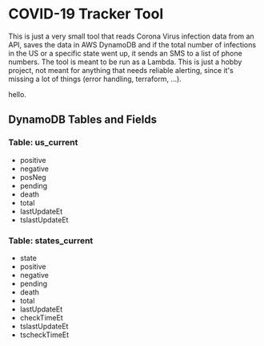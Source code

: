 # COVID-19 Tracker Tool

This is just a very small tool that reads Corona Virus infection data from an
API, saves the data in AWS DynamoDB and if the total number of infections in
the US or a specific state went up, it sends an SMS to a list of phone numbers.
The tool is meant to be run as a Lambda. This is just a hobby project, not
meant for anything that needs reliable alerting, since it's missing a lot of
things (error handling, terraform, ...).

hello.

## DynamoDB Tables and Fields

### Table: us_current

- positive
- negative
- posNeg
- pending
- death
- total
- lastUpdateEt
- tslastUpdateEt

### Table: states_current

- state
- positive
- negative
- pending
- death
- total
- lastUpdateEt
- checkTimeEt
- tslastUpdateEt
- tscheckTimeEt
